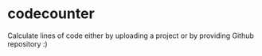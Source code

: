 # codecounter
Calculate lines of code either by uploading a project or by providing Github repository :)
